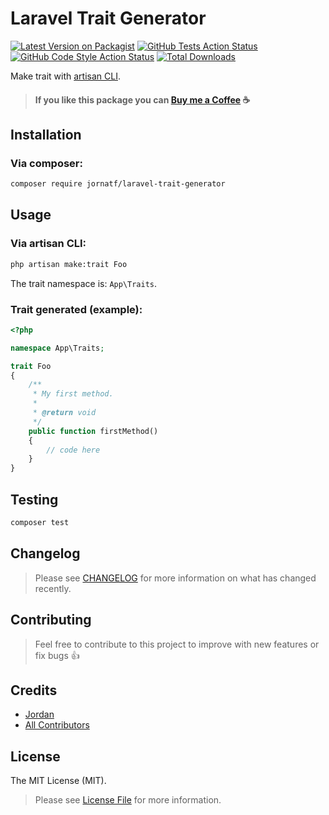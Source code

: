 # Laravel Trait Generator

[![Latest Version on Packagist](https://img.shields.io/packagist/v/jornatf/laravel-trait-generator.svg?style=flat-square)](https://packagist.org/packages/jornatf/laravel-trait-generator)
[![GitHub Tests Action Status](https://img.shields.io/github/actions/workflow/status/jornatf/laravel-trait-generator/run-tests.yml?branch=main&label=tests&style=flat-square)](https://github.com/jornatf/laravel-trait-generator/actions?query=workflow%3Arun-tests+branch%3Amain)
[![GitHub Code Style Action Status](https://img.shields.io/github/actions/workflow/status/jornatf/laravel-trait-generator/fix-php-code-style-issues.yml?branch=main&label=code%20style&style=flat-square)](https://github.com/jornatf/laravel-trait-generator/actions?query=workflow%3A"Fix+PHP+code+style+issues"+branch%3Amain)
[![Total Downloads](https://img.shields.io/packagist/dt/jornatf/laravel-trait-generator.svg?style=flat-square)](https://packagist.org/packages/jornatf/laravel-trait-generator)

Make trait with [artisan CLI](https://laravel.com/docs/master/artisan).

> #### If you like this package you can [Buy me a Coffee](https://www.buymeacoffee.com/jornatf) ☕️

## Installation

### Via composer:

```bash
composer require jornatf/laravel-trait-generator
```

## Usage

### Via artisan CLI:

```bash
php artisan make:trait Foo
```

The trait namespace is: `App\Traits`.

### Trait generated (example):

```php
<?php

namespace App\Traits;

trait Foo
{
    /**
     * My first method.
     *
     * @return void
     */
    public function firstMethod()
    {
        // code here
    }
}
```

## Testing

```bash
composer test
```

## Changelog

> Please see [CHANGELOG](CHANGELOG.md) for more information on what has changed recently.

## Contributing

> Feel free to contribute to this project to improve with new features or fix bugs 👍

## Credits

-   [Jordan](https://github.com/jornatf)
-   [All Contributors](../../contributors)

## License

The MIT License (MIT).

> Please see [License File](LICENSE.md) for more information.
